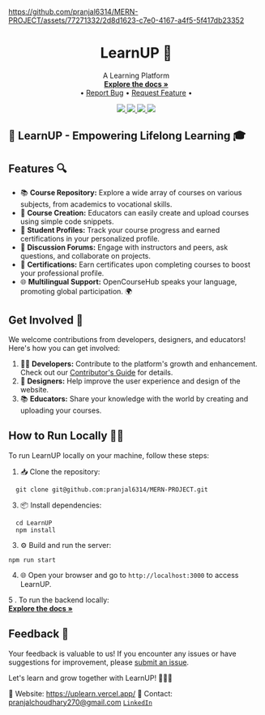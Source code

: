 <p align="center">
 
<!--   <video width="700" height="240" controls>
  <source src="https://github.com/pranjal6314/MERN-PROJECT/assets/77271332/e1b8e6b4-98a1-4dca-bd7f-df5bc365e7a2" type="video/mp4"> 
 <source src="https://github.com/pranjal6314/MERN-PROJECT/assets/77271332/e1b8e6b4-98a1-4dca-bd7f-df5bc365e7a2" type="video/ogg">
  Your browser does not support the video tag. -->




https://github.com/pranjal6314/MERN-PROJECT/assets/77271332/2d8d1623-c7e0-4167-a4f5-5f417db23352


</video>
</p>


<!-- PROJECT LOGO -->
<p align="center">
  <h1 align="center">LearnUP 🏫</h1>

  <p align="center">
    A Learning Platform
    <br />
    <a href="https://github.com/pranjal6314/MERN-PROJECT/"><strong>Explore the docs »</strong></a>
    <br />
    •
    <a href="https://github.com/pranjal6314/MERN-PROJECT/issues">Report Bug</a>
    •
    <a href="https://github.com/pranjal6314/MERN-PROJECT/issues">Request Feature</a>
    •
  </p>
</p>


<!-- BADGES -->
<p align="center">
  <a href="https://github.com/pranjal6314/MERN-PROJECT/graphs/contributors">
    <img src="https://img.shields.io/github/contributors/pranjal6314/MERN-PROJECT.svg?style=for-the-badge">
  </a>
  <a href="https://github.com/pranjal6314/MERN-PROJECT/network/members">
    <img src="https://img.shields.io/github/forks/pranjal6314/MERN-PROJECT?style=for-the-badge">
  </a>  
  <a href="https://github.com/pranjal6314/MERN-PROJECT/stargazers">
    <img src="https://img.shields.io/github/stars/pranjal6314/MERN-PROJECT?style=for-the-badge">
  </a>
  <a href="https://github.com/pranjal6314/MERN-PROJECT/issues">
    <img src="https://img.shields.io/github/issues/pranjal6314/MERN-PROJECT?style=for-the-badge">
  </a>
</p>

## 🌟 LearnUP - Empowering Lifelong Learning 🎓
## Features 🔍
- 📚 **Course Repository:** Explore a wide array of courses on various subjects, from academics to vocational skills.
- 📝 **Course Creation:** Educators can easily create and upload courses using simple code snippets.
- 🌟 **Student Profiles:** Track your course progress and earned certifications in your personalized profile.
- 💬 **Discussion Forums:** Engage with instructors and peers, ask questions, and collaborate on projects.
- 🏅 **Certifications:** Earn certificates upon completing courses to boost your professional profile.
- 🌐 **Multilingual Support:** OpenCourseHub speaks your language, promoting global participation. 🌍
## Get Involved 👥
We welcome contributions from developers, designers, and educators! Here's how you can get involved:

1. 👩‍💻 **Developers:** Contribute to the platform's growth and enhancement. Check out our [Contributor's Guide](CONTRIBUTING.md) for details.
2. 🎨 **Designers:** Help improve the user experience and design of the website.
3. 📚 **Educators:** Share your knowledge with the world by creating and uploading your courses.

## How to Run Locally 🏃‍♀️
To run LearnUP locally on your machine, follow these steps:
1. 📥 Clone the repository:
```
  git clone git@github.com:pranjal6314/MERN-PROJECT.git
```
3. 📦 Install dependencies:
```
  cd LearnUP
  npm install
```
3. ⚙️ Build and run the server:
```
npm run start
```
4. 🌐 Open your browser and go to `http://localhost:3000` to access LearnUP.

5 . To run the backend locally:
    <br />
    <a href="https://github.com/pranjal6314/LernUp-Backend"><strong>Explore the docs »</strong></a>
    <br />

## Feedback 💬
Your feedback is valuable to us! If you encounter any issues or have suggestions for improvement, please [submit an issue](https://github.com/OpenCourseHub/OpenCourseHub/issues).

Let's learn and grow together with LearnUP! 🌱👩‍🎓

🔗 Website: https://uplearn.vercel.app/
📧 Contact: pranjalchoudhary270@gmail.com
[`LinkedIn`](https://www.linkedin.com/in/pranjal1/)


